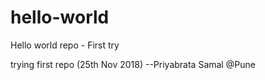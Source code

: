 # hello-world
Hello world repo - First try


trying first repo (25th Nov 2018) --Priyabrata Samal @Pune
